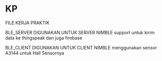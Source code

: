 # KP
FILE KERJA PRAKTIK

BLE_SERVER
DIGUNAKAN UNTUK SERVER NIMBLE
support untuk kirim data ke thingspeak dan juga firebase

BLE_CLIENT
DIGUNAKAN UNTUK CLIENT NIMBLE
menggunakan sensor A3144 untuk Hall Sensornya
